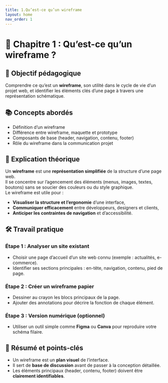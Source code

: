 ```yaml
---
title: 1.Qu’est-ce qu’un wireframe
layout: home
nav_order: 1
---
```


# 📘 Chapitre 1 : Qu’est-ce qu’un wireframe ?

## 🎯 Objectif pédagogique  
Comprendre ce qu’est un **wireframe**, son utilité dans le cycle de vie d’un projet web, et identifier les éléments clés d’une page à travers une représentation schématique.

## 📚 Concepts abordés  
- Définition d’un wireframe  
- Différence entre wireframe, maquette et prototype  
- Composants de base (header, navigation, contenu, footer)  
- Rôle du wireframe dans la communication projet  

## 🧠 Explication théorique  
Un **wireframe** est une **représentation simplifiée** de la structure d’une page web.  
Il se concentre sur l’agencement des éléments (menus, images, textes, boutons) sans se soucier des couleurs ou du style graphique.  
Le wireframe est utile pour :  
- **Visualiser la structure et l’ergonomie** d’une interface,  
- **Communiquer efficacement** entre développeurs, designers et clients,  
- **Anticiper les contraintes de navigation** et d’accessibilité.

## 🛠 Travail pratique  
### Étape 1 : Analyser un site existant  
- Choisir une page d’accueil d’un site web connu (exemple : actualités, e-commerce).  
- Identifier ses sections principales : en-tête, navigation, contenu, pied de page.

### Étape 2 : Créer un wireframe papier  
- Dessiner au crayon les blocs principaux de la page.  
- Ajouter des annotations pour décrire la fonction de chaque élément.

### Étape 3 : Version numérique (optionnel)  
- Utiliser un outil simple comme **Figma** ou **Canva** pour reproduire votre schéma filaire.

## 🧾 Résumé et points-clés  
- Un wireframe est un **plan visuel** de l’interface.  
- Il sert de **base de discussion** avant de passer à la conception détaillée.  
- Les éléments principaux (header, contenu, footer) doivent être **clairement identifiables**.
